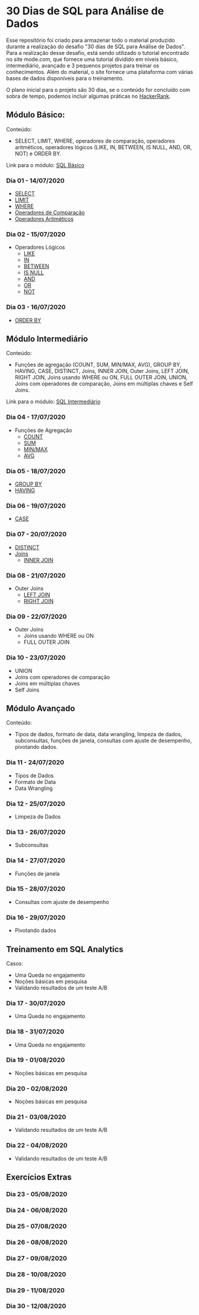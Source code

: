 # 30 Dias de SQL para Análise de Dados

Esse repositório foi criado para armazenar todo o material produzido durante a realização do desafio "30 dias de SQL para Análise de Dados". Para a realização desse desafio, está sendo utilizado o tutorial encontrado no site mode.com, que fornece uma tutorial dividido em níveis básico, intermediário, avançado e 3 pequenos projetos para treinar os conhecimentos. Além do material, o site fornece uma plataforma com várias bases de dados disponíveis para o treinamento. 

O plano inicial para o projeto são 30 dias, se o conteúdo for concluído com sobra de tempo, podemos incluir algumas práticas no [HackerRank](https://www.hackerrank.com/domains/sql).

## Módulo Básico:

Conteúdo:

* SELECT, LIMIT, WHERE, operadores de comparação, operadores aritméticos, operadores lógicos (LIKE, IN, BETWEEN, IS NULL, AND, OR, NOT) e ORDER BY.

Link para o módulo: [SQL Básico](https://mode.com/sql-tutorial/introduction-to-sql/)

### Dia 01 - 14/07/2020

* [SELECT](https://github.com/acucenarodrigues1998/30_Dias_de_SQL_Para_Analise_De_Dados/blob/master/Dia_01/SELECT.SQL)
* [LIMIT](https://github.com/acucenarodrigues1998/30_Dias_de_SQL_Para_Analise_De_Dados/blob/master/Dia_01/LIMIT.SQL)
* [WHERE](https://github.com/acucenarodrigues1998/30_Dias_de_SQL_Para_Analise_De_Dados/blob/master/Dia_01/WHERE.SQL)
* [Operadores de Comparação](https://github.com/acucenarodrigues1998/30_Dias_de_SQL_Para_Analise_De_Dados/blob/master/Dia_01/OPERADORES_COMPARACAO.SQL)
* [Operadores Aritméticos](https://github.com/acucenarodrigues1998/30_Dias_de_SQL_Para_Analise_De_Dados/blob/master/Dia_01/OPERADORES_ARITMETICOS.SQL)

### Dia 02 - 15/07/2020

* Operadores Lógicos 
  * [LIKE](https://github.com/acucenarodrigues1998/30_Dias_de_SQL_Para_Analise_De_Dados/blob/master/Dia_02/LIKE.SQL)
  * [IN](https://github.com/acucenarodrigues1998/30_Dias_de_SQL_Para_Analise_De_Dados/blob/master/Dia_02/IN.SQL)
  * [BETWEEN](https://github.com/acucenarodrigues1998/30_Dias_de_SQL_Para_Analise_De_Dados/blob/master/Dia_02/BETWEEN.SQL)
  * [IS NULL](https://github.com/acucenarodrigues1998/30_Dias_de_SQL_Para_Analise_De_Dados/blob/master/Dia_02/IS_NULL.SQL)
  * [AND](https://github.com/acucenarodrigues1998/30_Dias_de_SQL_Para_Analise_De_Dados/blob/master/Dia_02/AND.SQL)
  * [OR](https://github.com/acucenarodrigues1998/30_Dias_de_SQL_Para_Analise_De_Dados/blob/master/Dia_02/OR.SQL)
  * [NOT](https://github.com/acucenarodrigues1998/30_Dias_de_SQL_Para_Analise_De_Dados/blob/master/Dia_02/NOT.SQL)

### Dia 03 - 16/07/2020

* [ORDER BY](https://github.com/acucenarodrigues1998/30_Dias_de_SQL_Para_Analise_De_Dados/blob/master/Dia_03/ORDER_BY.SQL)

## Módulo Intermediário

Conteúdo:

* Funções de agregação (COUNT, SUM, MIN/MAX, AVG), GROUP BY, HAVING, CASE, DISTINCT, Joins, INNER JOIN, Outer Joins, LEFT JOIN, RIGHT JOIN, Joins usando WHERE ou ON, FULL OUTER JOIN, UNION, Joins com operadores de comparação, Joins em múltiplas chaves e Self Joins.

Link para o módulo: [SQL Intermediário](https://mode.com/sql-tutorial/intro-to-intermediate-sql/)

### Dia 04 - 17/07/2020

* Funções de Agregação
  * [COUNT](https://github.com/acucenarodrigues1998/30_Dias_de_SQL_Para_Analise_De_Dados/blob/master/Dia_04/COUNT.SQL)
  * [SUM](https://github.com/acucenarodrigues1998/30_Dias_de_SQL_Para_Analise_De_Dados/blob/master/Dia_04/SUM.SQL)
  * [MIN/MAX](https://github.com/acucenarodrigues1998/30_Dias_de_SQL_Para_Analise_De_Dados/blob/master/Dia_04/MIN_MAX.SQL)
  * [AVG](https://github.com/acucenarodrigues1998/30_Dias_de_SQL_Para_Analise_De_Dados/blob/master/Dia_04/AVG.SQL)

### Dia 05 - 18/07/2020

* [GROUP BY](https://github.com/acucenarodrigues1998/30_Dias_de_SQL_Para_Analise_De_Dados/blob/master/Dia_05/GROUP_BY.SQL)
* [HAVING](https://github.com/acucenarodrigues1998/30_Dias_de_SQL_Para_Analise_De_Dados/blob/master/Dia_05/HAVING.SQL)

### Dia 06 - 19/07/2020

* [CASE](https://github.com/acucenarodrigues1998/30_Dias_de_SQL_Para_Analise_De_Dados/blob/master/Dia_06/CASE.SQL)

### Dia 07 - 20/07/2020

* [DISTINCT](https://github.com/acucenarodrigues1998/30_Dias_de_SQL_Para_Analise_De_Dados/blob/master/Dia_07/DISTINCT.SQL)
* [Joins](https://github.com/acucenarodrigues1998/30_Dias_de_SQL_Para_Analise_De_Dados/blob/master/Dia_07/joins.SQL)
  * [INNER JOIN](https://github.com/acucenarodrigues1998/30_Dias_de_SQL_Para_Analise_De_Dados/blob/master/Dia_07/INNER_JOIN.SQL)

### Dia 08 - 21/07/2020

* Outer Joins
  * [LEFT JOIN](https://github.com/acucenarodrigues1998/30_Dias_de_SQL_Para_Analise_De_Dados/blob/master/Dia_08/LEFT_JOIN.SQL)
  * [RIGHT JOIN](https://github.com/acucenarodrigues1998/30_Dias_de_SQL_Para_Analise_De_Dados/blob/master/Dia_08/RIGHT_JOIN.SQL)

### Dia 09 - 22/07/2020

* Outer Joins
  * Joins usando WHERE ou ON
  * FULL OUTER JOIN

### Dia 10 - 23/07/2020

* UNION
* Joins com operadores de comparação
* Joins em múltiplas chaves
* Self Joins

## Módulo Avançado

Conteúdo: 

* Tipos de dados, formato de data, data wrangling, limpeza de dados, subconsultas, funções de janela, consultas com ajuste de desempenho, pivotando dados.

### Dia 11 - 24/07/2020

* Tipos de Dados
* Formato de Data
* Data Wrangling

### Dia 12 - 25/07/2020

* Limpeza de Dados

### Dia 13 - 26/07/2020

* Subconsultas

### Dia 14 - 27/07/2020

* Funções de janela

### Dia 15 - 28/07/2020

* Consultas com ajuste de desempenho

### Dia 16 - 29/07/2020

* Pivotando dados

## Treinamento em SQL Analytics

Casos: 

* Uma Queda no engajamento
* Noções básicas em pesquisa
* Validando resultados de um teste A/B

### Dia 17 - 30/07/2020

* Uma Queda no engajamento

### Dia 18 - 31/07/2020

* Uma Queda no engajamento

### Dia 19 - 01/08/2020

* Noções básicas em pesquisa

### Dia 20 - 02/08/2020

* Noções básicas em pesquisa

### Dia 21 - 03/08/2020

* Validando resultados de um teste A/B

### Dia 22 - 04/08/2020

* Validando resultados de um teste A/B

## Exercícios Extras

### Dia 23 - 05/08/2020

### Dia 24 - 06/08/2020

### Dia 25 - 07/08/2020

### Dia 26 - 08/08/2020

### Dia 27 - 09/08/2020

### Dia 28 - 10/08/2020

### Dia 29 - 11/08/2020

### Dia 30 - 12/08/2020





























